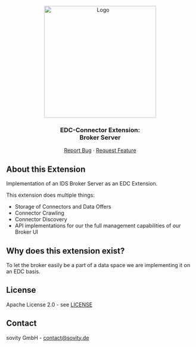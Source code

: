 <!-- PROJECT LOGO -->
<br />
<div align="center">
  <a href="https://github.com/sovity/edc-extensions">
    <img src="https://raw.githubusercontent.com/sovity/edc-ui/main/src/assets/images/sovity_logo.svg" alt="Logo" width="300">
  </a>

<h3 align="center">EDC-Connector Extension:<br />Broker Server</h3>

  <p align="center">
    <a href="https://github.com/sovity/edc-extensions/issues/new?template=bug_report.md">Report Bug</a>
    ·
    <a href="https://github.com/sovity/edc-extensions/issues/new?template=feature_request.md">Request Feature</a>
  </p>
</div>

## About this Extension

Implementation of an IDS Broker Server as an EDC Extension.

This extension does multiple things:

- Storage of Connectors and Data Offers
- Connector Crawling
- Connector Discovery
- API implementations for our the full management capabilities of our Broker UI

## Why does this extension exist?

To let the broker easily be a part of a data space we are implementing it on an EDC basis.

## License

Apache License 2.0 - see [LICENSE](../../LICENSE)

## Contact

sovity GmbH - contact@sovity.de
